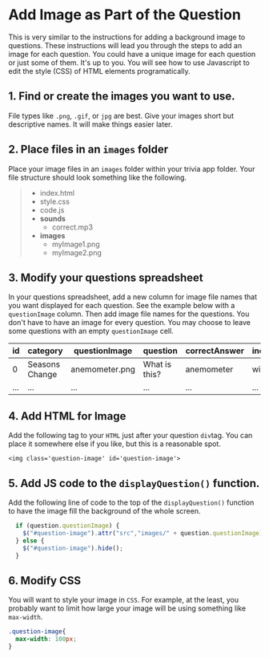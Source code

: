 # Add Image as Part of the Question

This is very similar to the instructions for adding a background image to questions. These instructions will lead you through the steps to add an image for each question. You could have a unique image for each question or just some of them. It's up to you. You will see how to use Javascript to edit the style \(CSS\) of HTML elements programatically.

## 1. Find or create the images you want to use.

File types like `.png`, `.gif`, or `jpg` are best. Give your images short but descriptive names. It will make things easier later.

## 2. Place files in an `images` folder

Place your image files in an `images` folder within your trivia app folder. Your file structure should look something like the following.

> * index.html
> * style.css
> * code.js
> * **sounds**
>   * correct.mp3
> * **images**
>   * myImage1.png
>   * myImage2.png

## 3. Modify your questions spreadsheet

In your questions spreadsheet, add a new column for image file names that you want displayed for each question. See the example below with a `questionImage` column. Then add image file names for the questions. You don't have to have an image for every question. You may choose to leave some questions with an empty `questionImage` cell.

| id | category | questionImage | question | correctAnswer | incorrectAnswer1 | incorrectAnswer2 | incorrectAnswer3 |
| --- | --- | --- | --- | --- | --- | --- | --- |
| 0 | Seasons Change | anemometer.png | What is this? | anemometer | wind mill | photometer | thermometer |
| ... | ... | ... | ... | ... | ... | ... | ... |

## 4. Add HTML for Image

Add the following tag to your `HTML` just after your question `div`tag. You can place it somewhere else if you like, but this is a reasonable spot.

```markup
<img class='question-image' id='question-image'>
```

## 5. Add JS code to the `displayQuestion()` function.

Add the following line of code to the top of the `displayQuestion()` function to have the image fill the background of the whole screen.

```javascript
  if (question.questionImage) {
    $("#question-image").attr("src","images/" + question.questionImage).show();
  } else {
    $("#question-image").hide();
  }
```

## 6. Modify CSS

You will want to style your image in `CSS`. For example, at the least, you probably want to limit how large your image will be using something like `max-width`.

```css
.question-image{
  max-width: 100px;
}
```

